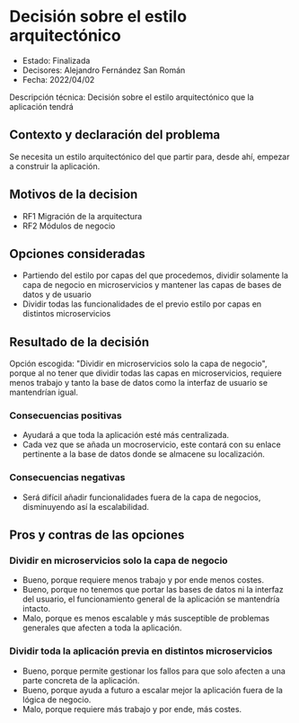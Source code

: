 # Decisión sobre el estilo arquitectónico

* Estado: Finalizada
* Decisores: Alejandro Fernández San Román
* Fecha: 2022/04/02

Descripción técnica: Decisión sobre el estilo arquitectónico que la aplicación tendrá

## Contexto y declaración del problema

Se necesita un estilo arquitectónico del que partir para, desde ahí, empezar a construir la aplicación.

## Motivos de la decision 

* RF1 Migración de la arquitectura
* RF2 Módulos de negocio

## Opciones consideradas

* Partiendo del estilo por capas del que procedemos, dividir solamente la capa de negocio en microservicios y mantener las capas de bases de datos y de usuario
* Dividir todas las funcionalidades de el previo estilo por capas en distintos microservicios

## Resultado de la decisión

Opción escogida: "Dividir en microservicios solo la capa de negocio", porque al no tener que dividir todas las capas en microservicios, requiere menos trabajo y tanto la base de datos como la interfaz de usuario se mantendrían igual.

### Consecuencias positivas <!-- opcional -->

* Ayudará a que toda la aplicación esté más centralizada.
* Cada vez que se añada un mocroservicio, este contará con su enlace pertinente a la base de datos donde se almacene su localización.

### Consecuencias negativas <!-- opcional -->

* Será difícil añadir funcionalidades fuera de la capa de negocios, disminuyendo así la escalabilidad.

## Pros y contras de las opciones

### Dividir en microservicios solo la capa de negocio

* Bueno, porque requiere menos trabajo y por ende menos costes.
* Bueno, porque no tenemos que portar las bases de datos ni la interfaz del usuario, el funcionamiento general de la aplicación se mantendría intacto.
* Malo, porque es menos escalable y más susceptible de problemas generales que afecten a toda la aplicación.

### Dividir toda la aplicación previa en distintos microservicios


* Bueno, porque permite gestionar los fallos para que solo afecten a una parte concreta de la aplicación.
* Bueno, porque ayuda a futuro a escalar mejor la aplicación fuera de la lógica de negocio.
* Malo, porque requiere más trabajo y por ende, más costes.








